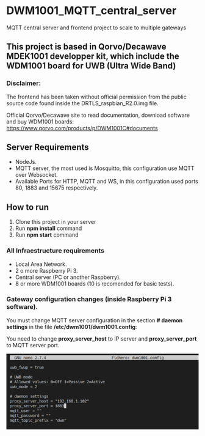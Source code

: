 # DWM1001_MQTT_central_server
MQTT central server and frontend project to scale to multiple gateways

## This project is based in Qorvo/Decawave MDEK1001 developper kit, which include the WDM1001 board for UWB (Ultra Wide Band)

### Disclaimer: 
The frontend has been taken without official permission from the public source code found inside the DRTLS_raspbian_R2.0.img file.

Official Qorvo/Decawave site to read documentation, download software and buy WDM1001 boards:
https://www.qorvo.com/products/p/DWM1001C#documents

## Server Requirements

- NodeJs.
- MQTT server, the most used is Mosquitto, this configuration use MQTT over Websocket.
- Available Ports for HTTP, MQTT and WS, in this configuration used ports 80, 1883 and 15675 respectively.

## How to run

1) Clone this project in your server
2) Run **npm install** command
3) Run **npm start** command

### All Infraestructure requirements

- Local Area Network.
- 2 o more Raspberry Pi 3.
- Central server (PC or another Raspberry).
- 8 or more WDM1001 boards (10 is recomended for basic tests).

### Gateway configuration changes (inside Raspberry Pi 3 software). 

You must change MQTT server configuration in the section **# daemon settings** in the file **/etc/dwm1001/dwm1001.config**:

You need to change **proxy_server_host** to IP server and **proxy_server_port** to MQTT server port.

[![Example configuration file](https://raw.githubusercontent.com/pablotoledom/DWM1001_MQTT_central_server/main/assets/dwm1001_config.png)](https://raw.githubusercontent.com/pablotoledom/DWM1001_MQTT_central_server/main/assets/dwm1001_config.png)